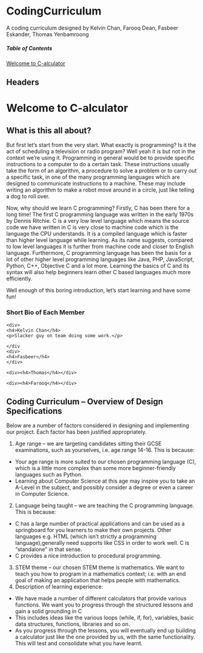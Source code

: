 # CodingCurriculum
A coding curriculum designed by Kelvin Chan, Farooq Dean, Fasbeer Eskander, Thomas Yenbamroong

##### Table of Contents
[Welcome to C-alculator](#welcome-to-c-alculator)
<a name="Welcome to C-alculator"/>
## Headers

<h1>Welcome to C-alculator</h1>

<h2>What is this all about?</h2>

<p>But first let’s start from the very start. What exactly is programming? Is it the act of scheduling a television or radio program? Well yeah it is but not in the context we’re using it. Programming in general would be to provide specific instructions to a computer to do a certain task. These instructions usually take the form of an algorithm, a procedure to solve a problem or to carry out a specific task, in one of the many programming languages which are designed to communicate instructions to a machine. These may include writing an algorithm to make a robot move around in a circle, just like telling a dog to roll over.
</p>

<p>
Now, why should we learn C programming? Firstly, C has been there for a long time! The first C programming language was written in the early 1970s by Dennis Ritchie. C is a very low level language which means the source code we have written in C is very close to machine code which is the language the CPU understands.  It is a compiled language which is faster than higher level language while learning. As its name suggests, compared to low level languages it is further from machine code and closer to English language. Furthermore, C programming language has been the basis for a lot of other higher level programming languages like Java, PHP, JavaScript, Python, C++, Objective C and a lot more. Learning the basics of C and its syntax will also help beginners learn other C based languages much more efficiently. 

Well enough of this boring introduction, let’s start learning and have some fun!
</p>

<div>
    <h3> Short Bio of Each Member </h3>

    <div>
    <h4>Kelvin Chan</h4>
    <p>Slacker guy on team doing some work.</p>

    </div
    <div>
    <h4>Fasbeer</h4>
    </div>

    <div><h4>Thomas</h4></div>

    <div><h4>Farooq</h4></div>

</div>


<h2>Coding Curriculum – Overview of Design Specifications</h2>

Below are a number of factors considered in designing and implementing our project. Each factor has been justified appropriately.

1. Age range – we are targeting candidates sitting their GCSE examinations, such as yourselves, i.e. age range 14-16. This is because:
  * Your age range is more suited to our chosen programming language (C), which is a little more complex than some more beginner-friendly languages such as Python. 
  * Learning about Computer Science at this age may inspire you to take an A-Level in the subject, and possibly consider a degree or even a career in Computer Science.
2. Language being taught – we are teaching the C programming language. This is because:
  * C has a large number of practical applications and can be used as a springboard for you learners to make their own projects. Other languages e.g. HTML (which isn’t strictly a programming language),generally  need supports like CSS in order to work well. C is “standalone” in that sense.
  * C provides a nice introduction to procedural programming.
3. STEM theme – our chosen STEM theme is mathematics. We want to teach you how to program in a mathematics context; i.e. with an end goal of making an application that helps people with mathematics.
4. Description of learning experience:
  * We have made a number of different calculators that provide various functions. We want you to progress through the structured lessons and gain a solid grounding in C
  * This includes ideas like the various loops (while, if, for), variables, basic data structures, functions, libraries and so on.
  * As you progress through the lessons, you will eventually end up building a calculator just like the one provided by us, with the same functionality. This will test and consolidate what you have learnt. 
